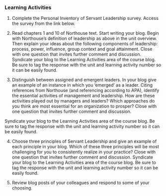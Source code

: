 ### **Learning Activities**

1. Complete the Personal Inventory of Servant Leadership survey. Access the survey from the link below. 

2. Read chapters 1 and 10 of Northouse text. Start writing your blog. Begin with Northouse’s definition of leadership as above in the unit overview. Then explain your ideas about the following components of leadership: process, power, influence, group context and goal attainment. Close with one question that invites further comment and discussion. Syndicate your blog to the Learning Activities area of the course blog. Be sure to tag the response with the unit and learning activity number so it can be easily found. 

3. Distinguish between assigned and emergent leaders.  In your blog give an example of an instance in which you ‘emerged’ as a leader. Citing references from Northouse \(and referencing according to APA\), identify the essential activities of management and leadership. How are these activities played out by managers and leaders? Which approaches do you think are most essential for an organization to prosper? Close with one question that invites further comment and discussion.

Syndicate your blog to the Learning Activities area of the course blog. Be sure to tag the response with the unit and learning activity number so it can be easily found. 

4. Choose three principles of Servant Leadership and give an example of each principle in your blog. Which of these three principles will be most challenging for you to consistently realize in your practice? Close with one question that invites further comment and discussion. Syndicate your blog to the Learning Activities area of the course blog. Be sure to tag the response with the unit and learning activity number so it can be easily found.

5. Review blog posts of your colleagues and respond to some of your choosing. 


